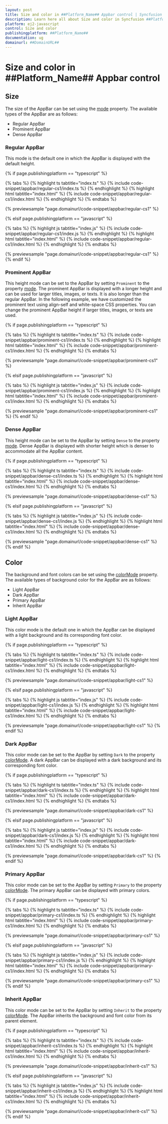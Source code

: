 ```yaml
---
layout: post
title: Size and color in ##Platform_Name## Appbar control | Syncfusion
description: Learn here all about Size and color in Syncfusion ##Platform_Name## Appbar control of Syncfusion Essential JS 2 and more.
platform: ej2-javascript
control: Size and color 
publishingplatform: ##Platform_Name##
documentation: ug
domainurl: ##DomainURL##
---
```


# Size and color in ##Platform_Name## Appbar control

## Size

The size of the AppBar can be set using the [mode](../api/appbar#mode) property. The available types of the AppBar are as follows:

* Regular AppBar
* Prominent AppBar
* Dense AppBar

### Regular AppBar

This mode is the default one in which the AppBar is displayed with the default height.

{% if page.publishingplatform == "typescript" %}

 {% tabs %}
{% highlight ts tabtitle="index.ts" %}
{% include code-snippet/appbar/regular-cs1/index.ts %}
{% endhighlight %}
{% highlight html tabtitle="index.html" %}
{% include code-snippet/appbar/regular-cs1/index.html %}
{% endhighlight %}
{% endtabs %}
        
{% previewsample "page.domainurl/code-snippet/appbar/regular-cs1" %}

{% elsif page.publishingplatform == "javascript" %}

{% tabs %}
{% highlight js tabtitle="index.js" %}
{% include code-snippet/appbar/regular-cs1/index.js %}
{% endhighlight %}
{% highlight html tabtitle="index.html" %}
{% include code-snippet/appbar/regular-cs1/index.html %}
{% endhighlight %}
{% endtabs %}

{% previewsample "page.domainurl/code-snippet/appbar/regular-cs1" %}
{% endif %}

### Prominent AppBar

This height mode can be set to the AppBar by setting `Prominent` to the property [mode](../api/appbar#mode). The prominent AppBar is displayed with a longer height and can be used for larger titles, images, or texts. It is also longer than the regular AppBar. In the following example, we have customized the prominent text using align-self and white-space CSS properties. You can change the prominent AppBar height if larger titles, images, or texts are used.

{% if page.publishingplatform == "typescript" %}

 {% tabs %}
{% highlight ts tabtitle="index.ts" %}
{% include code-snippet/appbar/prominent-cs1/index.ts %}
{% endhighlight %}
{% highlight html tabtitle="index.html" %}
{% include code-snippet/appbar/prominent-cs1/index.html %}
{% endhighlight %}
{% endtabs %}
        
{% previewsample "page.domainurl/code-snippet/appbar/prominent-cs1" %}

{% elsif page.publishingplatform == "javascript" %}

{% tabs %}
{% highlight js tabtitle="index.js" %}
{% include code-snippet/appbar/prominent-cs1/index.js %}
{% endhighlight %}
{% highlight html tabtitle="index.html" %}
{% include code-snippet/appbar/prominent-cs1/index.html %}
{% endhighlight %}
{% endtabs %}

{% previewsample "page.domainurl/code-snippet/appbar/prominent-cs1" %}
{% endif %}

### Dense AppBar

This height mode can be set to the AppBar by setting `Dense` to the property [mode](../api/appbar#mode). Dense AppBar is displayed with shorter height which is denser to accommodate all the AppBar content.

{% if page.publishingplatform == "typescript" %}

 {% tabs %}
{% highlight ts tabtitle="index.ts" %}
{% include code-snippet/appbar/dense-cs1/index.ts %}
{% endhighlight %}
{% highlight html tabtitle="index.html" %}
{% include code-snippet/appbar/dense-cs1/index.html %}
{% endhighlight %}
{% endtabs %}
        
{% previewsample "page.domainurl/code-snippet/appbar/dense-cs1" %}

{% elsif page.publishingplatform == "javascript" %}

{% tabs %}
{% highlight js tabtitle="index.js" %}
{% include code-snippet/appbar/dense-cs1/index.js %}
{% endhighlight %}
{% highlight html tabtitle="index.html" %}
{% include code-snippet/appbar/dense-cs1/index.html %}
{% endhighlight %}
{% endtabs %}

{% previewsample "page.domainurl/code-snippet/appbar/dense-cs1" %}
{% endif %}

## Color

The background and font colors can be set using the [colorMode](../api/appbar#colormode) property. The available types of background color for the AppBar are as follows:

* Light AppBar
* Dark AppBar
* Primary AppBar
* Inherit AppBar

### Light AppBar

This color mode is the default one in which the AppBar can be displayed with a light background and its corresponding font color.

{% if page.publishingplatform == "typescript" %}

 {% tabs %}
{% highlight ts tabtitle="index.ts" %}
{% include code-snippet/appbar/light-cs1/index.ts %}
{% endhighlight %}
{% highlight html tabtitle="index.html" %}
{% include code-snippet/appbar/light-cs1/index.html %}
{% endhighlight %}
{% endtabs %}
        
{% previewsample "page.domainurl/code-snippet/appbar/light-cs1" %}

{% elsif page.publishingplatform == "javascript" %}

{% tabs %}
{% highlight js tabtitle="index.js" %}
{% include code-snippet/appbar/light-cs1/index.js %}
{% endhighlight %}
{% highlight html tabtitle="index.html" %}
{% include code-snippet/appbar/light-cs1/index.html %}
{% endhighlight %}
{% endtabs %}

{% previewsample "page.domainurl/code-snippet/appbar/light-cs1" %}
{% endif %}

### Dark AppBar

This color mode can be set to the AppBar by setting `Dark` to the property [colorMode](../api/appbar#colormode). A dark AppBar can be displayed with a dark background and its corresponding font color.

{% if page.publishingplatform == "typescript" %}

 {% tabs %}
{% highlight ts tabtitle="index.ts" %}
{% include code-snippet/appbar/dark-cs1/index.ts %}
{% endhighlight %}
{% highlight html tabtitle="index.html" %}
{% include code-snippet/appbar/dark-cs1/index.html %}
{% endhighlight %}
{% endtabs %}
        
{% previewsample "page.domainurl/code-snippet/appbar/dark-cs1" %}

{% elsif page.publishingplatform == "javascript" %}

{% tabs %}
{% highlight js tabtitle="index.js" %}
{% include code-snippet/appbar/dark-cs1/index.js %}
{% endhighlight %}
{% highlight html tabtitle="index.html" %}
{% include code-snippet/appbar/dark-cs1/index.html %}
{% endhighlight %}
{% endtabs %}

{% previewsample "page.domainurl/code-snippet/appbar/dark-cs1" %}
{% endif %}

### Primary AppBar

This color mode can be set to the AppBar by setting `Primary` to the property [colorMode](../api/appbar#colormode). The primary AppBar can be displayed with primary colors.

{% if page.publishingplatform == "typescript" %}

 {% tabs %}
{% highlight ts tabtitle="index.ts" %}
{% include code-snippet/appbar/primary-cs1/index.ts %}
{% endhighlight %}
{% highlight html tabtitle="index.html" %}
{% include code-snippet/appbar/primary-cs1/index.html %}
{% endhighlight %}
{% endtabs %}
        
{% previewsample "page.domainurl/code-snippet/appbar/primary-cs1" %}

{% elsif page.publishingplatform == "javascript" %}

{% tabs %}
{% highlight js tabtitle="index.js" %}
{% include code-snippet/appbar/primary-cs1/index.js %}
{% endhighlight %}
{% highlight html tabtitle="index.html" %}
{% include code-snippet/appbar/primary-cs1/index.html %}
{% endhighlight %}
{% endtabs %}

{% previewsample "page.domainurl/code-snippet/appbar/primary-cs1" %}
{% endif %}

### Inherit AppBar

This color mode can be set to the AppBar by setting `Inherit` to the property [colorMode](../api/appbar#colormode). The AppBar inherits the background and font color from its parent element.

{% if page.publishingplatform == "typescript" %}

 {% tabs %}
{% highlight ts tabtitle="index.ts" %}
{% include code-snippet/appbar/inherit-cs1/index.ts %}
{% endhighlight %}
{% highlight html tabtitle="index.html" %}
{% include code-snippet/appbar/inherit-cs1/index.html %}
{% endhighlight %}
{% endtabs %}
        
{% previewsample "page.domainurl/code-snippet/appbar/inherit-cs1" %}

{% elsif page.publishingplatform == "javascript" %}

{% tabs %}
{% highlight js tabtitle="index.js" %}
{% include code-snippet/appbar/inherit-cs1/index.js %}
{% endhighlight %}
{% highlight html tabtitle="index.html" %}
{% include code-snippet/appbar/inherit-cs1/index.html %}
{% endhighlight %}
{% endtabs %}

{% previewsample "page.domainurl/code-snippet/appbar/inherit-cs1" %}
{% endif %}
